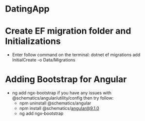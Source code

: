# DatingApp

# Create EF migration folder and Initializations

- Enter follow command on the terminal:
  dotnet ef migrations add InitialCreate -o Data/Migrations

# Adding Bootstrap for Angular

- ng add ngx-bootstrap
  if you have any issues with @schematics/angular/utility/config then try follow:
  - npm uninstall @schematics/angular
  - npm install @schematics/angular@9.1.0
  - ng add ngx-bootstrap
